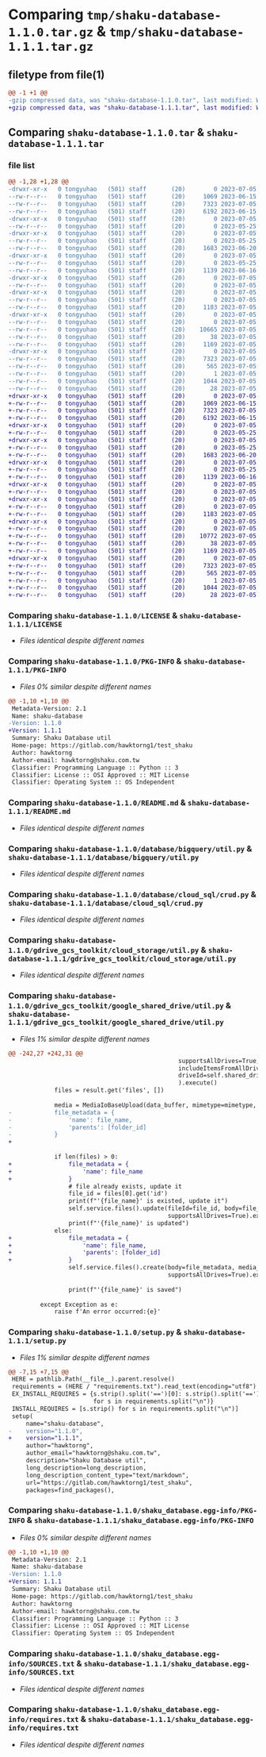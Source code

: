 # Comparing `tmp/shaku-database-1.1.0.tar.gz` & `tmp/shaku-database-1.1.1.tar.gz`

## filetype from file(1)

```diff
@@ -1 +1 @@
-gzip compressed data, was "shaku-database-1.1.0.tar", last modified: Wed Jul  5 04:43:39 2023, max compression
+gzip compressed data, was "shaku-database-1.1.1.tar", last modified: Wed Jul  5 06:31:46 2023, max compression
```

## Comparing `shaku-database-1.1.0.tar` & `shaku-database-1.1.1.tar`

### file list

```diff
@@ -1,28 +1,28 @@
-drwxr-xr-x   0 tongyuhao   (501) staff       (20)        0 2023-07-05 04:43:39.556316 shaku-database-1.1.0/
--rw-r--r--   0 tongyuhao   (501) staff       (20)     1069 2023-06-15 08:18:42.000000 shaku-database-1.1.0/LICENSE
--rw-r--r--   0 tongyuhao   (501) staff       (20)     7323 2023-07-05 04:43:39.556146 shaku-database-1.1.0/PKG-INFO
--rw-r--r--   0 tongyuhao   (501) staff       (20)     6192 2023-06-15 08:05:19.000000 shaku-database-1.1.0/README.md
-drwxr-xr-x   0 tongyuhao   (501) staff       (20)        0 2023-07-05 04:43:39.553777 shaku-database-1.1.0/database/
--rw-r--r--   0 tongyuhao   (501) staff       (20)        0 2023-05-25 07:00:04.000000 shaku-database-1.1.0/database/__init__.py
-drwxr-xr-x   0 tongyuhao   (501) staff       (20)        0 2023-07-05 04:43:39.554005 shaku-database-1.1.0/database/bigquery/
--rw-r--r--   0 tongyuhao   (501) staff       (20)        0 2023-05-25 07:00:04.000000 shaku-database-1.1.0/database/bigquery/__init__.py
--rw-r--r--   0 tongyuhao   (501) staff       (20)     1683 2023-06-20 03:32:33.000000 shaku-database-1.1.0/database/bigquery/util.py
-drwxr-xr-x   0 tongyuhao   (501) staff       (20)        0 2023-07-05 04:43:39.554283 shaku-database-1.1.0/database/cloud_sql/
--rw-r--r--   0 tongyuhao   (501) staff       (20)        0 2023-05-25 07:00:04.000000 shaku-database-1.1.0/database/cloud_sql/__init__.py
--rw-r--r--   0 tongyuhao   (501) staff       (20)     1139 2023-06-16 06:51:48.000000 shaku-database-1.1.0/database/cloud_sql/crud.py
-drwxr-xr-x   0 tongyuhao   (501) staff       (20)        0 2023-07-05 04:43:39.554450 shaku-database-1.1.0/gdrive_gcs_toolkit/
--rw-r--r--   0 tongyuhao   (501) staff       (20)        0 2023-07-05 02:21:08.000000 shaku-database-1.1.0/gdrive_gcs_toolkit/__init__.py
-drwxr-xr-x   0 tongyuhao   (501) staff       (20)        0 2023-07-05 04:43:39.554705 shaku-database-1.1.0/gdrive_gcs_toolkit/cloud_storage/
--rw-r--r--   0 tongyuhao   (501) staff       (20)        0 2023-07-05 02:21:08.000000 shaku-database-1.1.0/gdrive_gcs_toolkit/cloud_storage/__init__.py
--rw-r--r--   0 tongyuhao   (501) staff       (20)     1183 2023-07-05 02:21:08.000000 shaku-database-1.1.0/gdrive_gcs_toolkit/cloud_storage/util.py
-drwxr-xr-x   0 tongyuhao   (501) staff       (20)        0 2023-07-05 04:43:39.555041 shaku-database-1.1.0/gdrive_gcs_toolkit/google_shared_drive/
--rw-r--r--   0 tongyuhao   (501) staff       (20)        0 2023-07-05 02:21:08.000000 shaku-database-1.1.0/gdrive_gcs_toolkit/google_shared_drive/__init__.py
--rw-r--r--   0 tongyuhao   (501) staff       (20)    10665 2023-07-05 04:33:12.000000 shaku-database-1.1.0/gdrive_gcs_toolkit/google_shared_drive/util.py
--rw-r--r--   0 tongyuhao   (501) staff       (20)       38 2023-07-05 04:43:39.556360 shaku-database-1.1.0/setup.cfg
--rw-r--r--   0 tongyuhao   (501) staff       (20)     1169 2023-07-05 04:42:32.000000 shaku-database-1.1.0/setup.py
-drwxr-xr-x   0 tongyuhao   (501) staff       (20)        0 2023-07-05 04:43:39.555812 shaku-database-1.1.0/shaku_database.egg-info/
--rw-r--r--   0 tongyuhao   (501) staff       (20)     7323 2023-07-05 04:43:39.000000 shaku-database-1.1.0/shaku_database.egg-info/PKG-INFO
--rw-r--r--   0 tongyuhao   (501) staff       (20)      565 2023-07-05 04:43:39.000000 shaku-database-1.1.0/shaku_database.egg-info/SOURCES.txt
--rw-r--r--   0 tongyuhao   (501) staff       (20)        1 2023-07-05 04:43:39.000000 shaku-database-1.1.0/shaku_database.egg-info/dependency_links.txt
--rw-r--r--   0 tongyuhao   (501) staff       (20)     1044 2023-07-05 04:43:39.000000 shaku-database-1.1.0/shaku_database.egg-info/requires.txt
--rw-r--r--   0 tongyuhao   (501) staff       (20)       28 2023-07-05 04:43:39.000000 shaku-database-1.1.0/shaku_database.egg-info/top_level.txt
+drwxr-xr-x   0 tongyuhao   (501) staff       (20)        0 2023-07-05 06:31:46.632696 shaku-database-1.1.1/
+-rw-r--r--   0 tongyuhao   (501) staff       (20)     1069 2023-06-15 08:18:42.000000 shaku-database-1.1.1/LICENSE
+-rw-r--r--   0 tongyuhao   (501) staff       (20)     7323 2023-07-05 06:31:46.632506 shaku-database-1.1.1/PKG-INFO
+-rw-r--r--   0 tongyuhao   (501) staff       (20)     6192 2023-06-15 08:05:19.000000 shaku-database-1.1.1/README.md
+drwxr-xr-x   0 tongyuhao   (501) staff       (20)        0 2023-07-05 06:31:46.630556 shaku-database-1.1.1/database/
+-rw-r--r--   0 tongyuhao   (501) staff       (20)        0 2023-05-25 07:00:04.000000 shaku-database-1.1.1/database/__init__.py
+drwxr-xr-x   0 tongyuhao   (501) staff       (20)        0 2023-07-05 06:31:46.630780 shaku-database-1.1.1/database/bigquery/
+-rw-r--r--   0 tongyuhao   (501) staff       (20)        0 2023-05-25 07:00:04.000000 shaku-database-1.1.1/database/bigquery/__init__.py
+-rw-r--r--   0 tongyuhao   (501) staff       (20)     1683 2023-06-20 03:32:33.000000 shaku-database-1.1.1/database/bigquery/util.py
+drwxr-xr-x   0 tongyuhao   (501) staff       (20)        0 2023-07-05 06:31:46.631016 shaku-database-1.1.1/database/cloud_sql/
+-rw-r--r--   0 tongyuhao   (501) staff       (20)        0 2023-05-25 07:00:04.000000 shaku-database-1.1.1/database/cloud_sql/__init__.py
+-rw-r--r--   0 tongyuhao   (501) staff       (20)     1139 2023-06-16 06:51:48.000000 shaku-database-1.1.1/database/cloud_sql/crud.py
+drwxr-xr-x   0 tongyuhao   (501) staff       (20)        0 2023-07-05 06:31:46.631160 shaku-database-1.1.1/gdrive_gcs_toolkit/
+-rw-r--r--   0 tongyuhao   (501) staff       (20)        0 2023-07-05 02:21:08.000000 shaku-database-1.1.1/gdrive_gcs_toolkit/__init__.py
+drwxr-xr-x   0 tongyuhao   (501) staff       (20)        0 2023-07-05 06:31:46.631383 shaku-database-1.1.1/gdrive_gcs_toolkit/cloud_storage/
+-rw-r--r--   0 tongyuhao   (501) staff       (20)        0 2023-07-05 02:21:08.000000 shaku-database-1.1.1/gdrive_gcs_toolkit/cloud_storage/__init__.py
+-rw-r--r--   0 tongyuhao   (501) staff       (20)     1183 2023-07-05 02:21:08.000000 shaku-database-1.1.1/gdrive_gcs_toolkit/cloud_storage/util.py
+drwxr-xr-x   0 tongyuhao   (501) staff       (20)        0 2023-07-05 06:31:46.631638 shaku-database-1.1.1/gdrive_gcs_toolkit/google_shared_drive/
+-rw-r--r--   0 tongyuhao   (501) staff       (20)        0 2023-07-05 02:21:08.000000 shaku-database-1.1.1/gdrive_gcs_toolkit/google_shared_drive/__init__.py
+-rw-r--r--   0 tongyuhao   (501) staff       (20)    10772 2023-07-05 06:31:10.000000 shaku-database-1.1.1/gdrive_gcs_toolkit/google_shared_drive/util.py
+-rw-r--r--   0 tongyuhao   (501) staff       (20)       38 2023-07-05 06:31:46.632734 shaku-database-1.1.1/setup.cfg
+-rw-r--r--   0 tongyuhao   (501) staff       (20)     1169 2023-07-05 06:31:11.000000 shaku-database-1.1.1/setup.py
+drwxr-xr-x   0 tongyuhao   (501) staff       (20)        0 2023-07-05 06:31:46.632312 shaku-database-1.1.1/shaku_database.egg-info/
+-rw-r--r--   0 tongyuhao   (501) staff       (20)     7323 2023-07-05 06:31:46.000000 shaku-database-1.1.1/shaku_database.egg-info/PKG-INFO
+-rw-r--r--   0 tongyuhao   (501) staff       (20)      565 2023-07-05 06:31:46.000000 shaku-database-1.1.1/shaku_database.egg-info/SOURCES.txt
+-rw-r--r--   0 tongyuhao   (501) staff       (20)        1 2023-07-05 06:31:46.000000 shaku-database-1.1.1/shaku_database.egg-info/dependency_links.txt
+-rw-r--r--   0 tongyuhao   (501) staff       (20)     1044 2023-07-05 06:31:46.000000 shaku-database-1.1.1/shaku_database.egg-info/requires.txt
+-rw-r--r--   0 tongyuhao   (501) staff       (20)       28 2023-07-05 06:31:46.000000 shaku-database-1.1.1/shaku_database.egg-info/top_level.txt
```

### Comparing `shaku-database-1.1.0/LICENSE` & `shaku-database-1.1.1/LICENSE`

 * *Files identical despite different names*

### Comparing `shaku-database-1.1.0/PKG-INFO` & `shaku-database-1.1.1/PKG-INFO`

 * *Files 0% similar despite different names*

```diff
@@ -1,10 +1,10 @@
 Metadata-Version: 2.1
 Name: shaku-database
-Version: 1.1.0
+Version: 1.1.1
 Summary: Shaku Database util
 Home-page: https://gitlab.com/hawktorng1/test_shaku
 Author: hawktorng
 Author-email: hawktorng@shaku.com.tw
 Classifier: Programming Language :: Python :: 3
 Classifier: License :: OSI Approved :: MIT License
 Classifier: Operating System :: OS Independent
```

### Comparing `shaku-database-1.1.0/README.md` & `shaku-database-1.1.1/README.md`

 * *Files identical despite different names*

### Comparing `shaku-database-1.1.0/database/bigquery/util.py` & `shaku-database-1.1.1/database/bigquery/util.py`

 * *Files identical despite different names*

### Comparing `shaku-database-1.1.0/database/cloud_sql/crud.py` & `shaku-database-1.1.1/database/cloud_sql/crud.py`

 * *Files identical despite different names*

### Comparing `shaku-database-1.1.0/gdrive_gcs_toolkit/cloud_storage/util.py` & `shaku-database-1.1.1/gdrive_gcs_toolkit/cloud_storage/util.py`

 * *Files identical despite different names*

### Comparing `shaku-database-1.1.0/gdrive_gcs_toolkit/google_shared_drive/util.py` & `shaku-database-1.1.1/gdrive_gcs_toolkit/google_shared_drive/util.py`

 * *Files 1% similar despite different names*

```diff
@@ -242,27 +242,31 @@
                                                supportsAllDrives=True,
                                                includeItemsFromAllDrives=True,
                                                driveId=self.shared_drive_id, corpora='drive'
                                                ).execute()
             files = result.get('files', [])
 
             media = MediaIoBaseUpload(data_buffer, mimetype=mimetype, resumable=True)
-            file_metadata = {
-                'name': file_name,
-                'parents': [folder_id]
-            }
+
 
             if len(files) > 0:
+                file_metadata = {
+                    'name': file_name
+                }
                 # file already exists, update it
                 file_id = files[0].get('id')
                 print(f"'{file_name}' is existed, update it")
                 self.service.files().update(fileId=file_id, body=file_metadata, media_body=media, fields='id',
                                             supportsAllDrives=True).execute()
                 print(f"'{file_name}' is updated")
             else:
+                file_metadata = {
+                    'name': file_name,
+                    'parents': [folder_id]
+                }
                 self.service.files().create(body=file_metadata, media_body=media, fields='id',
                                             supportsAllDrives=True).execute()
 
                 print(f"'{file_name}' is saved")
 
         except Exception as e:
             raise f'An error occurred:{e}'
```

### Comparing `shaku-database-1.1.0/setup.py` & `shaku-database-1.1.1/setup.py`

 * *Files 1% similar despite different names*

```diff
@@ -7,15 +7,15 @@
 HERE = pathlib.Path(__file__).parent.resolve()
 requirements = (HERE / "requirements.txt").read_text(encoding="utf8")
 EX_INSTALL_REQUIRES = {s.strip().split('==')[0]: s.strip().split('==')[1] if len(s.strip().split('==')) > 1 else ""
                        for s in requirements.split("\n")}
 INSTALL_REQUIRES = [s.strip() for s in requirements.split("\n")]
 setup(
     name="shaku-database",
-    version="1.1.0",
+    version="1.1.1",
     author="hawktorng",
     author_email="hawktorng@shaku.com.tw",
     description="Shaku Database util",
     long_description=long_description,
     long_description_content_type="text/markdown",
     url="https://gitlab.com/hawktorng1/test_shaku",
     packages=find_packages(),
```

### Comparing `shaku-database-1.1.0/shaku_database.egg-info/PKG-INFO` & `shaku-database-1.1.1/shaku_database.egg-info/PKG-INFO`

 * *Files 0% similar despite different names*

```diff
@@ -1,10 +1,10 @@
 Metadata-Version: 2.1
 Name: shaku-database
-Version: 1.1.0
+Version: 1.1.1
 Summary: Shaku Database util
 Home-page: https://gitlab.com/hawktorng1/test_shaku
 Author: hawktorng
 Author-email: hawktorng@shaku.com.tw
 Classifier: Programming Language :: Python :: 3
 Classifier: License :: OSI Approved :: MIT License
 Classifier: Operating System :: OS Independent
```

### Comparing `shaku-database-1.1.0/shaku_database.egg-info/SOURCES.txt` & `shaku-database-1.1.1/shaku_database.egg-info/SOURCES.txt`

 * *Files identical despite different names*

### Comparing `shaku-database-1.1.0/shaku_database.egg-info/requires.txt` & `shaku-database-1.1.1/shaku_database.egg-info/requires.txt`

 * *Files identical despite different names*

